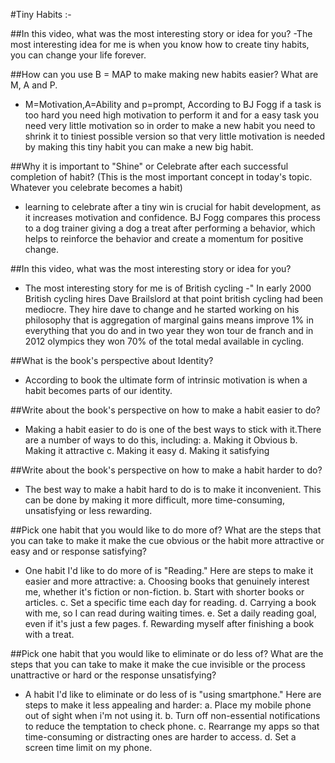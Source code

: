 #Tiny Habits :-

##In this video, what was the most interesting story or idea for you?
-The most interesting idea for me is when you know how to create tiny habits, you can change your life forever.

##How can you use B = MAP to make making new habits easier? What are M, A and P.
- M=Motivation,A=Ability and p=prompt, According to BJ Fogg if a task is too hard you need high motivation to perform it and for a easy task you need very little motivation so in order to make a new habit you need to shrink it to tiniest possible version so that very little motivation is needed by making this tiny habit you can make a new big habit.

##Why it is important to "Shine" or Celebrate after each successful completion of habit? (This is the most important concept in today's topic. Whatever you celebrate becomes a habit)
- learning to celebrate after a tiny win is crucial for habit development, as it increases motivation and confidence. BJ Fogg compares this process to a dog trainer giving a dog a treat after performing a behavior, which helps to reinforce the behavior and create a momentum for positive change.

##In this video, what was the most interesting story or idea for you?
- The most interesting story for me is of British cycling -" In early 2000 British cycling hires Dave Brailslord at that point british cycling had been mediocre. They hire dave to change and he started working on his philosophy that is aggregation of marginal gains means improve 1% in everything that you do and in two year they won tour de franch and in 2012 olympics they won 70% of the total medal available in cycling.

##What is the book's perspective about Identity?
- According to book the ultimate form of intrinsic motivation is when a habit becomes parts of our identity.

##Write about the book's perspective on how to make a habit easier to do?
- Making a habit easier to do is one of the best ways to stick with it.There are a number of ways to do this, including:
a. Making it Obvious
b. Making it attractive
c. Making it easy
d. Making it satisfying

##Write about the book's perspective on how to make a habit harder to do?
- The best way to make a habit hard to do is to make it inconvenient. This can be done by making it more difficult, more time-consuming, unsatisfying or less rewarding.

##Pick one habit that you would like to do more of? What are the steps that you can take to make it make the cue obvious or the habit more attractive or easy and or response satisfying?
- One habit I'd like to do more of is "Reading."
Here are steps to make it easier and more attractive:
a. Choosing books that genuinely interest me, whether it's fiction or non-fiction.
b. Start with shorter books or articles.
c. Set a specific time each day for reading.
d. Carrying a book with me, so I can read during waiting times.
e. Set a daily reading goal, even if it's just a few pages.
f. Rewarding myself after finishing a book with a treat.

##Pick one habit that you would like to eliminate or do less of? What are the steps that you can take to make it make the cue invisible or the process unattractive or hard or the response unsatisfying?
- A habit I'd like to eliminate or do less of is "using smartphone."
Here are steps to make it less appealing and harder:
a. Place my mobile phone out of sight when i'm not using it.
b. Turn off non-essential notifications to reduce the temptation to check phone.
c. Rearrange my apps so that time-consuming or distracting ones are harder to access.
d. Set a screen time limit on my phone.
